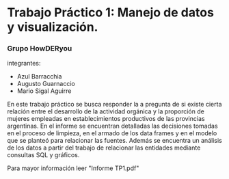 # Trabajo Práctico 1: Manejo de datos y visualización.
### Grupo HowDERyou
 integrantes:
  - Azul Barracchia
  - Augusto Guarnaccio
  - Mario Sigal Aguirre

En este trabajo práctico se busca responder la a pregunta de si existe cierta relación entre el desarrollo de la actividad orgánica y la proporción de mujeres empleadas en establecimientos productivos de las provincias argentinas. 
En el informe se encuentran detalladas las decisiones tomadas en el proceso de limpieza, en el armado de los data frames y en el modelo que se planteó para relacionar las fuentes. Además se encuentra un análisis de los datos a partir del trabajo de relacionar las entidades mediante consultas SQL y gráficos.

Para mayor información leer "Informe TP1.pdf"

